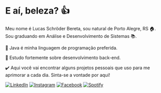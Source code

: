 # E aí, beleza? 👍

Meu nome é Lucas Schröder Bereta, sou natural de Porto Alegre, RS 🏠. Sou graduando em Análise e Desenvolvimento de Sistemas 📚.

📱 Java é minha linguagem de programação preferida.

📗 Estudo fortemente sobre desenvolvimento back-end.

✔️ Aqui você vai encontrar alguns projetos pessoais que uso para me aprimorar a cada dia. Sinta-se a vontade por aqui!

 [![LinkedIn](https://camo.githubusercontent.com/4f660401d8469647f004f5740254c81a657f48d4c55a635be05ffb196c2be320/68747470733a2f2f696d672e69636f6e73382e636f6d2f636f6c6f722f39362f3030303030302f6c696e6b6564696e2e706e67)](https://www.linkedin.com/in/lucasbereta/)  [![Instagram](https://camo.githubusercontent.com/13b4ab64e1a639ef039c1688b03c7a1a0aaa875a1858fa56888aa09c492aac6a/68747470733a2f2f696d672e69636f6e73382e636f6d2f636f6c6f722f39362f3030303030302f696e7374616772616d2d6e65772e706e67)](https://www.instagram.com/l_bereta/?hl=pt-br)  [![Facebook](https://camo.githubusercontent.com/6acccefe72a9ad3380c0802e7a78988adad9d186eefff43b715bd7d7d07dc52a/68747470733a2f2f696d672e69636f6e73382e636f6d2f636f6c6f722f39362f3030303030302f66616365626f6f6b2e706e67)](https://www.facebook.com/lucasbereta/) [![Spotify](https://camo.githubusercontent.com/936d3874f5be4f3e8b6dce7582d12d1425c9fc24dab49159180ee55c0dcba92a/68747470733a2f2f696d672e69636f6e73382e636f6d2f636f6c6f722f39362f3030303030302f73706f746966792d2d76312e706e67)](https://open.spotify.com/user/22m6v57vbvw6odmxs5lzt24fa?si=Rq2PvlzoTvilfDhj4SdbNw)
